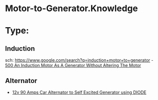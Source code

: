 # Motor-to-Generator.Knowledge
# Type:
## Induction
sch: https://www.google.com/search?q=induction+motor+to+generator - [500 An Induction Motor As A Generator Without Altering The Motor](https://youtu.be/j-LgEbdJ8AM)

## Alternator
- [12v 90 Amps Car Alternator to Self Excited Generator using DIODE](https://youtu.be/dlvGYFB6AqM)
